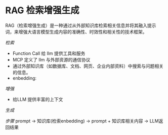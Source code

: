 # RAG 检索增强生成

RAG（检索增强生成）是一种通过从外部知识库检索相关信息并将其融入提示词，来增强大语言模型生成内容的准确性、时效性和相关性的技术框架。

*检索*
- Function Call 给 llm 提供工具和服务
- MCP 定义了 llm 与外部资源的通信协议
- 通过外部知识库（如数据库、文档、网页、企业内部资料）中搜索与问题相关的信息。
- enbedding:
    

*增强*
- 给LLM 提供丰富的上下文

*生成*


*步骤*
prompt -> 知识库(检索enbedding) -> prompt + 知识库相关内容 -> LLM返回结果
